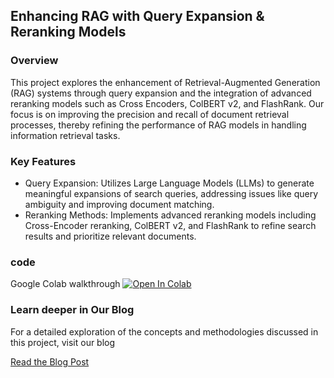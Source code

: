 ## Enhancing RAG with Query Expansion & Reranking Models


### Overview
This project explores the enhancement of Retrieval-Augmented Generation (RAG) systems through query 
expansion and the integration of advanced reranking models such as Cross Encoders, ColBERT v2, and FlashRank.
Our focus is on improving the precision and recall of document retrieval processes, thereby refining the performance of RAG models in handling information retrieval tasks.

### Key Features
- Query Expansion: Utilizes Large Language Models (LLMs) to generate meaningful expansions of search queries, addressing issues like query ambiguity and improving document matching.
- Reranking Methods: Implements advanced reranking models including Cross-Encoder reranking, ColBERT v2, and FlashRank to refine search results and prioritize relevant documents.

### code 
Google Colab walkthrough    <a href="https://colab.research.google.com/github/lancedb/vectordb-recipes/blob/main/examples/query_expansion_reranker/main.ipynb"><img src="https://colab.research.google.com/assets/colab-badge.svg" alt="Open In Colab"></a>

### Learn deeper in Our Blog
For a detailed exploration of the concepts and methodologies discussed in this project, 
visit our blog

[Read the Blog Post](https://lance-blog.ghost.io/p/61dc1f90-6ba1-48fd-af5d-15e3dc4673ee/
)

